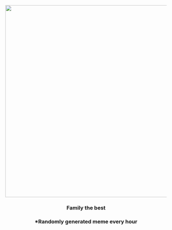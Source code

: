 <p align="center">
        <img src="https://i.redd.it/ic4s3qmj83e91.gif" width="600" height="600">
        </p>
        <h3 align="center">Family the best</h3>
        <h3 align="center">*Randomly generated meme every hour</h3>
    